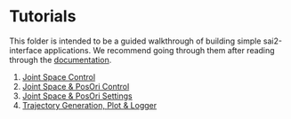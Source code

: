 Tutorials
=========

This folder is intended to be a guided walkthrough of building simple sai2-interface applications. We recommend going through them after reading through the [documentation](../docs/README.md).

1. [Joint Space Control](./01-joint/README.md)
2. [Joint Space & PosOri Control](./02-joint-posori/README.md)
3. [Joint Space & PosOri Settings](./03-settings/README.md)
4. [Trajectory Generation, Plot & Logger](./04-traj-plot-logger/README.md)
